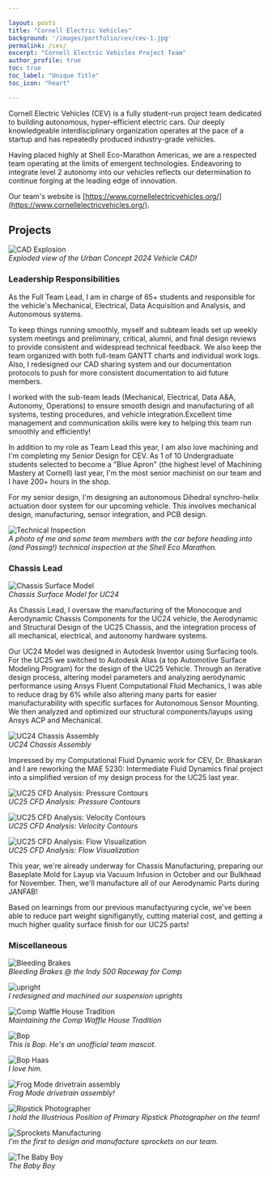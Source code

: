 ```yaml
---

layout: posts
title: "Cornell Electric Vehicles"
background: '/images/portfolio/cev/cev-1.jpg'
permalink: /cev/
excerpt: "Cornell Electric Vehicles Project Team"
author_profile: true
toc: true
toc_label: "Unique Title"
toc_icon: "heart"

---
```

<!-- <aside class="sidebar__right">
<nav class="toc" markdown="1">
<header><h4 class="nav__title"><i class="fas fa-{{ include.icon | default: 'file-alt' }}"></i> {{ include.title | default: site.data.ui-text[site.locale].toc_label }}</h4></header>
*  Auto generated table of contents
{:toc .toc__menu}
</nav>
</aside> -->
Cornell Electric Vehicles (CEV) is a fully student-run project team dedicated to building autonomous, hyper-efficient electric cars. Our deeply knowledgeable interdisciplinary organization operates at the pace of a startup and has repeatedly produced industry-grade vehicles.  

Having placed highly at Shell Eco-Marathon Americas, we are a respected team operating at the limits of emergent technologies. Endeavoring to integrate level 2 autonomy into our vehicles reflects our determination to continue forging at the leading edge of innovation.  

Our team's website is [https://www.cornellelectricvehicles.org/](https://www.cornellelectricvehicles.org/).

## Projects

![CAD Explosion](images/portfolio/cev/cad-explode.gif)  
*Exploded view of the Urban Concept 2024 Vehicle CAD!*

### Leadership Responsibilities

As the Full Team Lead, I am in charge of 65+ students and responsible for the vehicle's Mechanical, Electrical, Data Acquisition and Analysis, and Autonomous systems.  

To keep things running smoothly, myself and subteam leads set up weekly system meetings and preliminary, critical, alumni, and final design reviews to provide consistent and widespread technical feedback. We also keep the team organized with both full-team GANTT charts and individual work logs. Also, I redesigned our CAD sharing system and our documentation protocols to push for more consistent documentation to aid future members.

I worked with the sub-team leads (Mechanical, Electrical, Data A&A, Autonomy, Operations) to ensure smooth design and manufacturing of all systems, testing procedures, and vehicle integration.Excellent time management and communication skills were key to helping this team run smoothly and efficiently!

In addition to my role as Team Lead this year, I am also love machining and I'm completing my Senior Design for CEV. As 1 of 10 Undergraduate students selected to become a "Blue Apron" (the highest level of Machining Mastery at Cornell) last year, I'm the most senior machinist on our team and I have 200+ hours in the shop.  

For my senior design, I'm designing an autonomous Dihedral synchro-helix actuation door system for our upcoming vehicle. This involves mechanical design, manufacturing, sensor integration, and PCB design.

![Technical Inspection](images/portfolio/cev/comp_tech.JPG)  
*A photo of me and some team members with the car before heading into (and Passing!) technical inspection at the Shell Eco Marathon.*

### Chassis Lead

![Chassis Surface Model](images/portfolio/cev/aero.jpg)  
*Chassis Surface Model for UC24*

As Chassis Lead, I oversaw the manufacturing of the Monocoque and Aerodynamic Chassis Components for the UC24 vehicle, the Aerodynamic and Structural Design of the UC25 Chassis, and the integration process of all mechanical, electrical, and autonomy hardware systems.  

Our UC24 Model was designed in Autodesk Inventor using Surfacing tools. For the UC25 we switched to Autodesk Alias (a top Automotive Surface Modeling Program) for the design of the UC25 Vehicle. Through an iterative design process, altering model parameters and analyzing aerodynamic performance using Ansys Fluent Computational Fluid Mechanics, I was able to reduce drag by 6% while also altering many parts for easier manufacturability with specific surfaces for Autonomous Sensor Mounting. We then analyzed and optimized our structural components/layups using Ansys ACP and Mechanical.

![UC24 Chassis Assembly](images/portfolio/cev/chassis.jpg)  
*UC24 Chassis Assembly*

Impressed by my Computational Fluid Dynamic work for CEV, Dr. Bhaskaran and I are reworking the MAE 5230: Intermediate Fluid Dynamics final project into a simplified version of my design process for the UC25 last year.

![UC25 CFD Analysis: Pressure Contours](images/portfolio/cev/pressure.png)  
*UC25 CFD Analysis: Pressure Contours*

![UC25 CFD Analysis: Velocity Contours](images/portfolio/cev/vel_cont.png)  
*UC25 CFD Analysis: Velocity Contours*

![UC25 CFD Analysis: Flow Visualization](images/portfolio/cev/flow_viz.png)  
*UC25 CFD Analysis: Flow Visualization*

This year, we're already underway for Chassis Manufacturing, preparing our Baseplate Mold for Layup via Vacuum Infusion in October and our Bulkhead for November. Then, we'll manufacture all of our Aerodynamic Parts during JANFAB!

Based on learnings from our previous manufactyuring cycle, we've been able to reduce part weight signifiganytly, cutting material cost, and getting a much higher quality surface finish for our UC25 parts!

### Miscellaneous

![Bleeding Brakes](images/portfolio/cev/comp_brakes.jpg)  
*Bleeding Brakes @ the Indy 500 Raceway for Comp*

![upright](images/portfolio/cev/upright.JPG)  
*I redesigned and machined our suspension uprights*

![Comp Waffle House Tradition](images/portfolio/cev/comp_wafflehouse.jpg)  
*Maintaining the Comp Waffle House Tradition*

![Bop](images/portfolio/cev/bop.gif)  
*This is Bop. He's an unofficial team mascot.*

![Bop Haas](images/portfolio/cev/bop_haas.jpg)  
*I love him.*

![Frog Mode drivetrain assembly](images/portfolio/cev/frog.jpg)  
*Frog Mode drivetrain assembly!*

![Ripstick Photographer](images/portfolio/cev/cam.jpg)  
*I hold the Illustrious Position of Primary Ripstick Photographer on the team!*

![Sprockets Manufacturing](images/portfolio/cev/sprocket_cnc.jpg)  
*I'm the first to design and manufacture sprockets on our team.*

![The Baby Boy](images/portfolio/cev/baby.jpg)  
*The Baby Boy*
